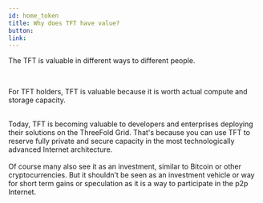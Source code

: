 ```yaml
---
id: home_token
title: Why does TFT have value?
button: 
link: 
---
```


The TFT is valuable in different ways to different people.

<br />

For TFT holders, TFT is valuable because it is worth actual compute and storage capacity.

<br />
Today, TFT is becoming valuable to developers and enterprises deploying their solutions on the ThreeFold Grid. That's because you can use TFT to reserve fully private and secure capacity in the most technologically advanced Internet architecture.

<br />
<br />
Of course many also see it as an investment, similar to Bitcoin or other cryptocurrencies. But it shouldn’t be seen as an investment vehicle or way for short term gains or speculation as it is a way to participate in the p2p Internet.
